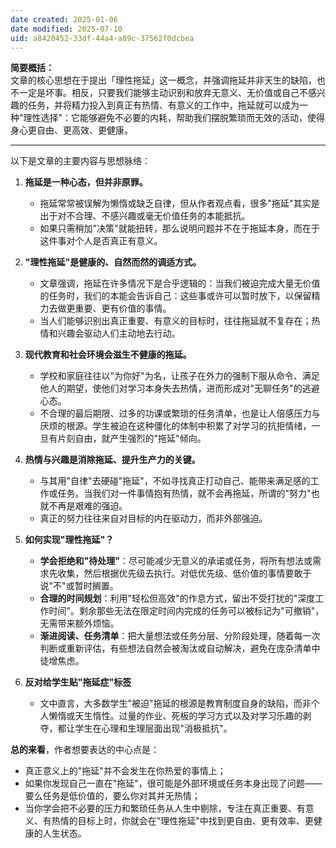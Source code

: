```yaml
---
date created: 2025-01-06
date modified: 2025-07-10
uid: a8420452-33df-44a4-a89c-37562f0dcbea
---
```

**简要概括：**  
文章的核心思想在于提出「理性拖延」这一概念，并强调拖延并非天生的缺陷，也不一定是坏事。相反，只要我们能够主动识别和放弃无意义、无价值或自己不感兴趣的任务，并将精力投入到真正有热情、有意义的工作中，拖延就可以成为一种"理性选择"：它能够避免不必要的内耗，帮助我们摆脱繁琐而无效的活动，使得身心更自由、更高效、更健康。

---

以下是文章的主要内容与思想脉络：

1. **拖延是一种心态，但并非原罪。**
    
    - 拖延常常被误解为懒惰或缺乏自律，但从作者观点看，很多"拖延"其实是出于对不合理、不感兴趣或毫无价值任务的本能抵抗。
    - 如果只需稍加"决策"就能扭转，那么说明问题并不在于拖延本身，而在于这件事对个人是否真正有意义。
2. **"理性拖延"是健康的、自然而然的调适方式。**
    
    - 文章强调，拖延在许多情况下是合乎逻辑的：当我们被迫完成大量无价值的任务时，我们的本能会告诉自己：这些事或许可以暂时放下，以保留精力去做更重要、更有价值的事情。
    - 当人们能够识别出真正重要、有意义的目标时，往往拖延就不复存在；热情和兴趣会驱动人们主动地去行动。
3. **现代教育和社会环境会滋生不健康的拖延。**
    
    - 学校和家庭往往以"为你好"为名，让孩子在外力的强制下服从命令、满足他人的期望，使他们对学习本身失去热情，进而形成对"无聊任务"的逃避心态。
    - 不合理的最后期限、过多的功课或繁琐的任务清单，也是让人倍感压力与厌烦的根源。学生被迫在这种僵化的体制中积累了对学习的抗拒情绪，一旦有片刻自由，就产生强烈的"拖延"倾向。
4. **热情与兴趣是消除拖延、提升生产力的关键。**
    
    - 与其用"自律"去硬碰"拖延"，不如寻找真正打动自己、能带来满足感的工作或任务。当我们对一件事情抱有热情，就不会再拖延，所谓的"努力"也就不再是艰难的强迫。
    - 真正的努力往往来自对目标的内在驱动力，而非外部强迫。
5. **如何实现"理性拖延"？**
    
    - **学会拒绝和"待处理"**：尽可能减少无意义的承诺或任务，将所有想法或需求先收集，然后根据优先级去执行。对低优先级、低价值的事情要敢于说"不"或暂时搁置。
    - **合理的时间规划**：利用"轻松但高效"的作息方式，留出不受打扰的"深度工作时间"。剩余那些无法在限定时间内完成的任务可以被标记为"可撤销"，无需带来额外烦恼。
    - **渐进阅读、任务清单**：把大量想法或任务分层、分阶段处理，随着每一次判断或重新评估，有些想法自然会被淘汰或自动解决，避免在庞杂清单中徒增焦虑。
6. **反对给学生贴"拖延症"标签**
    
    - 文中直言，大多数学生"被迫"拖延的根源是教育制度自身的缺陷，而非个人懒惰或天生惰性。过量的作业、死板的学习方式以及对学习乐趣的剥夺，都让学生在心理和生理层面出现"消极抵抗"。

**总的来看**，作者想要表达的中心点是：

- 真正意义上的"拖延"并不会发生在你热爱的事情上；
- 如果你发现自己一直在"拖延"，很可能是外部环境或任务本身出现了问题——要么任务是低价值的，要么你对其并无热情；
- 当你学会把不必要的压力和繁琐任务从人生中剔除，专注在真正重要、有意义、有热情的目标上时，你就会在"理性拖延"中找到更自由、更有效率、更健康的人生状态。
